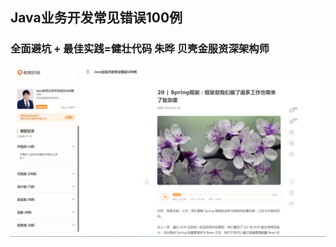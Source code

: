 ## Java业务开发常见错误100例

### 全面避坑 + 最佳实践=健壮代码  朱晔  贝壳金服资深架构师

![](/static/image/微信截图_20200822115139.png)
